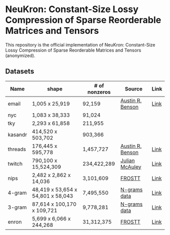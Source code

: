 # NeuKron: Constant-Size Lossy Compression of Sparse Reorderable Matrices and Tensors

This repository is the official implementation of NeuKron: Constant-Size Lossy Compression of Sparse Reorderable Matrices and Tensors (anonymized).

## Datasets

|Name|shape|# of nonzeros|Source|Link|
|-|-|-|-|-|
|email|1,005 x 25,919|92,159|[Austin R. Benson](https://www.cs.cornell.edu/~arb/data/email-Eu/)|[Link](https://drive.google.com/open?id=1oFnrRaLPlYCNgABInjjW8fUgui49eOZN)|
|nyc|1,083 x 38,333|91,024|||
|tky|2,293 x 61,858|211,955|||
|kasandr|414,520 x 503,702|903,366|||
|threads|176,445 x 595,778|1,457,727|[Austin R. Benson](https://www.cs.cornell.edu/~arb/data/threads-math-sx/)|[Link](https://drive.google.com/open?id=1aoNCO5IfY14cIKyTir-qAZl78sgMixhA)|
|twitch|790,100 x 15,524,309|234,422,289|[Julian McAuley](https://cseweb.ucsd.edu/~jmcauley/datasets.html#twitch)|[Link](https://www.google.com/url?q=https://drive.google.com/drive/folders/1BD8m7a8m7onaifZay05yYjaLxyVV40si?usp%3Dsharing&source=gmail-html&ust=1629428377164000&usg=AFQjCNFXimN1hHftvhgIu5iKUTZiOsep8A)|
|nips|2,482 x 2,862 x 14,036|3,101,609|[FROSTT](http://frostt.io/tensors/nips/)|[Link](https://s3.us-east-2.amazonaws.com/frostt/frostt_data/nips/nips.tns.gz)|
|4-gram|48,419 x 53,654 x 54,801 x 58,043|7,495,550|[N-grams data](https://www.ngrams.info/download_coha.asp)|[Link](https://www.ngrams.info/download_coha.asp)|
|3-gram|87,614 x 100,170 x 109,721|9,778,281|[N-grams data](https://www.ngrams.info/download_coha.asp)|[Link](https://www.ngrams.info/download_coha.asp)|
|enron|5,699 x 6,066 x 244,268|31,312,375|[FROSTT](http://frostt.io/tensors/enron/)|[Link](https://s3.us-east-2.amazonaws.com/frostt/frostt_data/enron/enron.tns.gz)|
